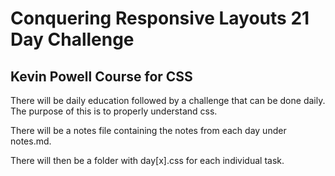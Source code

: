 # Conquering Responsive Layouts 21 Day Challenge
## Kevin Powell Course for CSS

There will be daily education followed by a challenge that can be done daily.
The purpose of this is to properly understand css.

There will be a notes file containing the notes from each day under notes.md.

There will then be a folder with day[x].css for each individual task.

